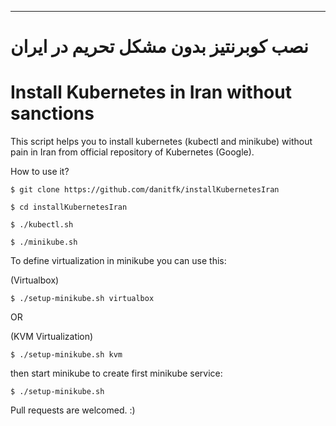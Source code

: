 ------
# نصب کوبرنتیز بدون مشکل تحریم در ایران
# Install Kubernetes in Iran without sanctions
This script helps you to install kubernetes (kubectl and minikube) without pain in Iran from official repository of Kubernetes (Google).

How to use it?

`$ git clone https://github.com/danitfk/installKubernetesIran`

`$ cd installKubernetesIran`

`$ ./kubectl.sh`

`$ ./minikube.sh`

To define virtualization in minikube you can use this:

(Virtualbox)

`$ ./setup-minikube.sh virtualbox`

OR

(KVM Virtualization)

`$ ./setup-minikube.sh kvm`

then start minikube to create first minikube service:

`$ ./setup-minikube.sh`

Pull requests are welcomed. :)
 
